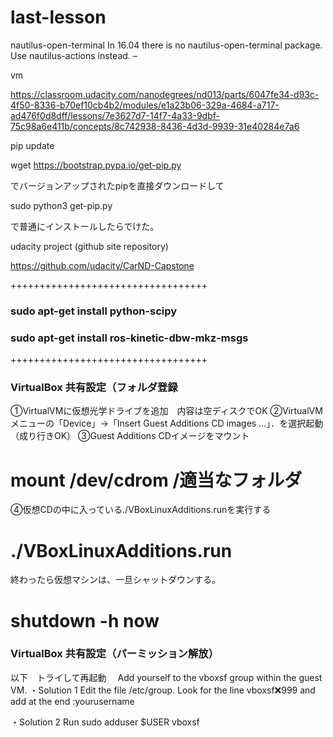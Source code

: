 # last-lesson

nautilus-open-terminal 
In 16.04 there is no nautilus-open-terminal package. Use nautilus-actions instead. –

vm

https://classroom.udacity.com/nanodegrees/nd013/parts/6047fe34-d93c-4f50-8336-b70ef10cb4b2/modules/e1a23b06-329a-4684-a717-ad476f0d8dff/lessons/7e3627d7-14f7-4a33-9dbf-75c98a6e411b/concepts/8c742938-8436-4d3d-9939-31e40284e7a6


pip update

wget https://bootstrap.pypa.io/get-pip.py

でバージョンアップされたpipを直接ダウンロードして

sudo python3 get-pip.py

で普通にインストールしたらでけた。


udacity project (github site repository)

https://github.com/udacity/CarND-Capstone

++++++++++++++++++++++++++++++++++

### sudo apt-get install python-scipy

### sudo apt-get install  ros-kinetic-dbw-mkz-msgs

++++++++++++++++++++++++++++++++++

### VirtualBox 共有設定（フォルダ登録
①VirtualVMに仮想光学ドライブを追加　内容は空ディスクでOK
②VirtualVMメニューの「Device」→「Insert Guest Additions CD images ...」．を選択起動（成り行きOK）
③Guest Additions CDイメージをマウント
# mount /dev/cdrom /適当なフォルダ
④仮想CDの中に入っている./VBoxLinuxAdditions.runを実行する
# ./VBoxLinuxAdditions.run
終わったら仮想マシンは、一旦シャットダウンする。
# shutdown -h now


### VirtualBox 共有設定（パーミッション解放）
以下　トライして再起動　
Add yourself to the vboxsf group within the guest VM.
・Solution 1
Edit the file /etc/group. Look for the line vboxsf:x:999 and add at the end :yourusername

・Solution 2
Run sudo adduser $USER vboxsf

